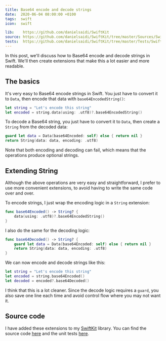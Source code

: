 ```yaml
---
title: Base64 encode and decode strings
date:  2020-06-04 08:00:00 +0100
tags:  swift
icon:  swift

lib:    https://github.com/danielsaidi/SwiftKit
source: https://github.com/danielsaidi/SwiftKit/tree/master/Sources/SwiftKit/Extensions/String
tests:  https://github.com/danielsaidi/SwiftKit/tree/master/Tests/SwiftKitTests/Extensions/String
---
```


In this post, we'll discuss how to Base64 encode and decode strings in Swift. We'll then create extensions that make this a lot easier and more readable.


## The basics

It's very easy to Base64 encode strings in Swift. You just have to convert it to `Data`, then encode that data with `base64EncodedString()`:

```swift
let string = "Let's encode this string"
let encoded = string.data(using: .utf8)?.base64EncodedString()
```

To decode a Base64 string, you just have to convert it to `Data`, then create a `String` from the decoded data:

```swift
guard let data = Data(base64Encoded: self) else { return nil }
return String(data: data, encoding: .utf8)
```

Note that both encoding and decoding can fail, which means that the operations produce optional strings. 


## Extending String

Although the above operations are very easy and straightforward, I prefer to use more convenient extensions, to avoid having to write the same code over and over.

To encode strings, I just wrap the encoding logic in a `String` extension:

```swift
func base64Encoded() -> String? {
    data(using: .utf8)?.base64EncodedString()
}
```

I also do the same for the decoding logic:

```swift
func base64Decoded() -> String? {
    guard let data = Data(base64Encoded: self) else { return nil }
    return String(data: data, encoding: .utf8)
}
```

We can now encode and decode strings like this:

```swift
let string = "Let's encode this string"
let encoded = string.base64Encoded()
let decoded = encoded?.base64Decoded()
```

I think that this is a lot cleaner. Since the decode logic requires a `guard`, you also save one line each time and avoid control flow where you may not want it.


## Source code

I have added these extensions to my [SwiftKit]({{page.lib}}) library. You can find the source code [here]({{page.source}}) and the unit tests [here]({{page.tests}}).